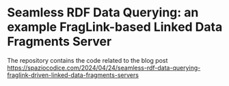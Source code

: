 # Seamless RDF Data Querying: an example FragLink-based Linked Data Fragments Server

The repository contains the code related to the blog post https://spaziocodice.com/2024/04/24/seamless-rdf-data-querying-fraglink-driven-linked-data-fragments-servers 
